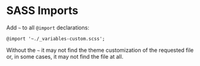 # SASS Imports

Add `~` to all `@import` declarations:

    @import '~./_variables-custom.scss';
    
Without the `~` it may not find the theme customization of the requested file or, in some cases, it may not find the file at all. 
